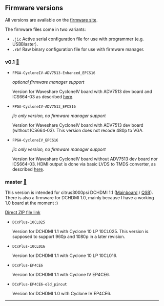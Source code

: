 ## Firmware versions

All versions are available on the [firmware site][firmware].

The firmware files come in two variants:
- `.jic` Active serial configuration file for use with programmer (e.g. USBBlaster).
- `.rbf` Raw binary configuration file for use with firmware manager.

### v0.1 [:link:](http://dc.i74.de/fw/v0.1/)

- `FPGA-CycloneIV-ADV7513-Enhanced_EPCS16`

  *optional firmware manager support*

  Version for Waveshare CycloneIV board with ADV7513 dev board and ICS664-03 as described [here][builddoc].

- `FPGA-CycloneIV-ADV7513_EPCS16`

  *jic only version, no firmware manager support*

  Version for Waveshare CycloneIV board with ADV7513 dev board (without ICS664-03).
  This version does not recode 480p to VGA.

- `FPGA-CycloneIV_EPCS16`

  *jic only version, no firmware manager support*

  Version for Waveshare CycloneIV board without ADV7513 dev board nor ICS664-03.
  HDMI output is done via basic LVDS to TMDS converter, as described [here][docs].

### master [:link:](http://dc.i74.de/fw/master/)

This version is intended for citrus3000psi DCHDMI 1.1 ([Mainboard][citrus3000psi-oshpark-mainboard] / [QSB][citrus3000psi-oshpark-qsb]). There is also a firmware for DCHDMI 1.0, mainly because I have a working 1.0 board at the moment :)

[Direct ZIP file link][master-artifact]

- `DCxPlus-10CL025`

  Version for DCHDMI 1.1 with Cyclone 10 LP 10CL025. This version is supposed to support 960p and 1080p in a later revision.

- `DCxPlus-10CL016`

  Version for DCHDMI 1.1 with Cyclone 10 LP 10CL016.

- `DCxPlus-EP4CE6`

  Version for DCHDMI 1.1 with Cyclone IV EP4CE6.

- `DCxPlus-EP4CE6-old_pinout`

  Version for DCHDMI 1.0 with Cyclone IV EP4CE6.

---

[master-artifact]: https://gitlab.com/chriz2600/DreamcastHDMI/-/jobs/artifacts/master/download?job=firmware
[firmware]: http://dc.i74.de/
[builddoc]: https://github.com/chriz2600/DreamcastHDMI/blob/master/Build.md
[docs]: https://github.com/chriz2600/DreamcastHDMI/blob/master/Documentation.md
[citrus3000psi-oshpark-mainboard]: https://oshpark.com/shared_projects/N92txcNt
[citrus3000psi-oshpark-qsb]: https://oshpark.com/shared_projects/N0YmRkIu
